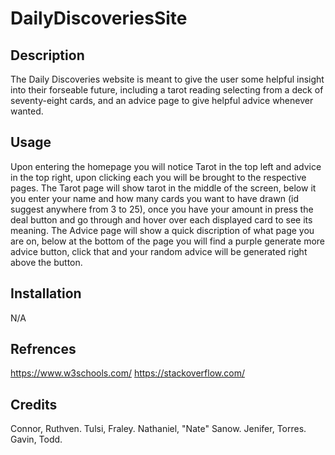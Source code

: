 # DailyDiscoveriesSite

## Description
The Daily Discoveries website is meant to give the user some helpful insight into their forseable future, including a tarot reading selecting from a deck of seventy-eight cards, and an advice page to give helpful advice whenever wanted. 

## Usage
Upon entering the homepage you will notice Tarot in the top left and advice in the top right, upon clicking each you will be brought to the respective pages. The Tarot page will show tarot in the middle of the screen, below it you enter your name and how many cards you want to have drawn (id suggest anywhere from 3 to 25), once you have your amount in press the deal button and go through and hover over each displayed card to see its meaning. The Advice page will show a quick discription of what page you are on, below at the bottom of the page you will find a purple generate more advice button, click that and your random advice will be generated right above the button.

## Installation
N/A

## Refrences
https://www.w3schools.com/
https://stackoverflow.com/

## Credits
Connor, Ruthven.
Tulsi, Fraley.
Nathaniel, "Nate" Sanow.
Jenifer, Torres.
Gavin, Todd.
